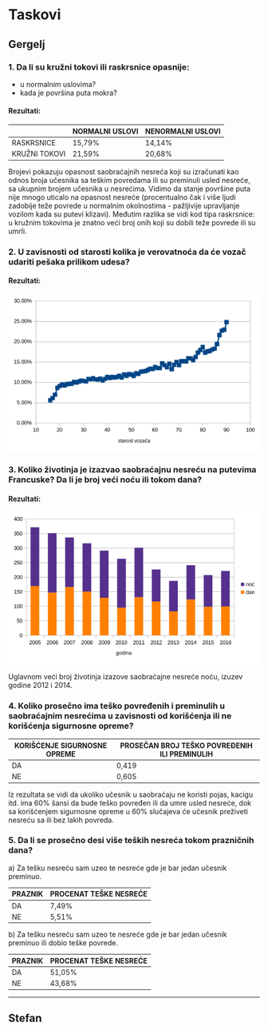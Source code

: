 # Taskovi

## Gergelj

### 1. Da li su kružni tokovi ili raskrsnice opasnije:
- u normalnim uslovima?
- kada je površina puta mokra?

#### Rezultati:

||NORMALNI USLOVI|NENORMALNI USLOVI|
|---|------------|-----------------|
|RASKRSNICE|15,79%|14,14%|
|KRUŽNI TOKOVI|21,59%|20,68%|

Brojevi pokazuju opasnost saobraćajnih nesreća koji su izračunati kao odnos broja učesnika sa teškim povredama ili su preminuli usled nesreće, sa ukupnim brojem učesnika u nesrećima. Vidimo da stanje površine puta nije mnogo uticalo na opasnost nesreće (procentualno čak i više ljudi zadobije teže povrede u normalnim okolnostima - pažljivije upravljanje vozilom kada su putevi klizavi). Međutim razlika se vidi kod tipa raskrsnice: u kružnim tokovima je znatno veći broj onih koji su dobili teže povrede ili su umrli.

### 2. U zavisnosti od starosti kolika je verovatnoća da će vozač udariti pešaka prilikom udesa?

#### Rezultati:

![](graphs/task_1_2.png)

### 3. Koliko životinja je izazvao saobraćajnu nesreću na putevima Francuske? Da li je broj veći noću ili tokom dana?

#### Rezultati:

![](graphs/task_1_3.png)

Uglavnom veći broj životinja izazove saobraćajne nesreće noću, izuzev godine 2012 i 2014.

### 4. Koliko prosečno ima teško povređenih i preminulih u saobraćajnim nesrećima u zavisnosti od korišćenja ili ne korišćenja sigurnosne opreme?

|KORIŠĆENJE SIGURNOSNE OPREME|PROSEČAN BROJ TEŠKO POVREĐENIH ILI PREMINULIH|
|---|---|
|DA|0,419|
|NE|0,605|

Iz rezultata se vidi da ukoliko učesnik u saobraćaju ne koristi pojas, kacigu itd. ima 60% šansi da bude teško povređen ili da umre usled nesreće, dok sa korišćenjem sigurnosne opreme u 60% slučajeva će učesnik preživeti nesreću sa ili bez lakih povreda.

### 5. Da li se prosečno desi više teških nesreća tokom prazničnih dana?

a) Za tešku nesreću sam uzeo te nesreće gde je bar jedan učesnik preminuo.

|PRAZNIK|PROCENAT TEŠKE NESREĆE|
|---|---|
|DA|7,49%|
|NE|5,51%|

b) Za tešku nesreću sam uzeo te nesreće gde je bar jedan učesnik preminuo ili dobio teške povrede.

|PRAZNIK|PROCENAT TEŠKE NESREĆE|
|---|---|
|DA|51,05%|
|NE|43,68%|

<hr>

## Stefan


